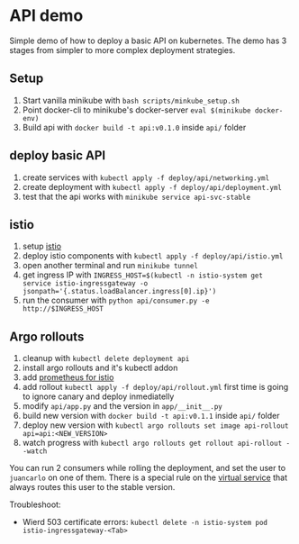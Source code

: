 # API demo
Simple demo of how to deploy a basic API on kubernetes. The demo has 3 stages from simpler to more complex deployment strategies.

## Setup

1. Start vanilla minikube with `bash scripts/minkube_setup.sh`
1. Point docker-cli to minikube's docker-server `eval $(minikube docker-env)`
1. Build api with `docker build -t api:v0.1.0` inside `api/` folder

## deploy basic API
1. create services with `kubectl apply -f deploy/api/networking.yml`
1. create deployment with `kubectl apply -f deploy/api/deployment.yml`
1. test that the api works with `minikube service api-svc-stable`

## istio
1. setup [istio](https://istio.io/latest/docs/setup/getting-started/#download)
1. deploy istio components with `kubectl apply -f deploy/api/istio.yml`
1. open another terminal and run `minikube tunnel`
1. get ingress IP with `INGRESS_HOST=$(kubectl -n istio-system get service istio-ingressgateway -o jsonpath='{.status.loadBalancer.ingress[0].ip}')`
1. run the consumer with `python api/consumer.py -e http://$INGRESS_HOST`

## Argo rollouts
1. cleanup with `kubectl delete deployment api`
1. install argo rollouts and it's kubectl addon
1. add [prometheus for istio](https://istio.io/latest/docs/ops/integrations/prometheus/)
1. add rollout `kubectl apply -f deploy/api/rollout.yml` first time is going to ignore canary and deploy inmediatelly
1. modify `api/app.py` and the version in `app/__init__.py`
1. build new version with `docker build -t api:v0.1.1` inside `api/` folder
1. deploy new version with `kubectl argo rollouts set image api-rollout api=api:<NEW_VERSION>`
1. watch progress with  `kubectl argo rollouts get rollout api-rollout --watch`

You can run 2 consumers while rolling the deployment, and set the user to `juancarlo` on one of them. There is a special rule on the [virtual service](../deploy/api/networking.yml) that always routes this user to the stable version.


Troubleshoot:
- Wierd 503 certificate errors: `kubectl delete -n istio-system pod istio-ingressgateway-<Tab>`